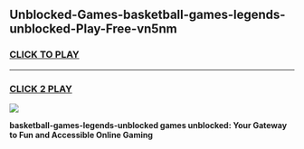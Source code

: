 
## Unblocked-Games-basketball-games-legends-unblocked-Play-Free-vn5nm
<h3>
<a href="https://premium76.site?title=basketball-games-legends-unblocked&ref=19M">CLICK TO PLAY</a></h3>
<hr>

<h3>
<a href="https://premium76.site?title=basketball-games-legends-unblocked&ref=19M">CLICK 2 PLAY</a>
  
</h3>

<a href="https://premium76.site?title=basketball-games-legends-unblocked&ref=19M"><img src="https://clearcache.store/games.png"></a>


**basketball-games-legends-unblocked games unblocked: Your Gateway to Fun and Accessible Online Gaming**
